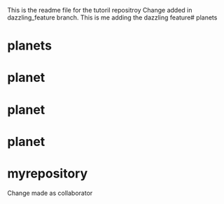 This is the readme file for the tutoril repositroy
Change added in dazzling_feature branch. 
This is me adding the dazzling feature# planets
# planets
# planet
# planet
# planet
# myrepository
Change made as collaborator 